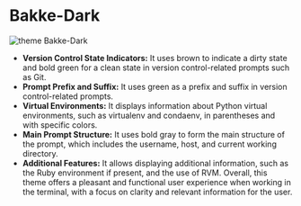 # Bakke-Dark

![theme Bakke-Dark](bakke-dark.png)

- **Version Control State Indicators:** It uses brown to indicate a dirty state and bold green for a clean state in version control-related prompts such as Git.
- **Prompt Prefix and Suffix:** It uses green as a prefix and suffix in version control-related prompts.
- **Virtual Environments:** It displays information about Python virtual environments, such as virtualenv and condaenv, in parentheses and with specific colors.
- **Main Prompt Structure:** It uses bold gray to form the main structure of the prompt, which includes the username, host, and current working directory.
- **Additional Features:** It allows displaying additional information, such as the Ruby environment if present, and the use of RVM.
Overall, this theme offers a pleasant and functional user experience when working in the terminal, with a focus on clarity and relevant information for the user.
